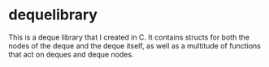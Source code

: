 # dequelibrary
This is a deque library that I created in C. It contains structs for both the nodes of the deque and the deque itself, as well as a multitude of functions that act on deques and deque nodes. 

